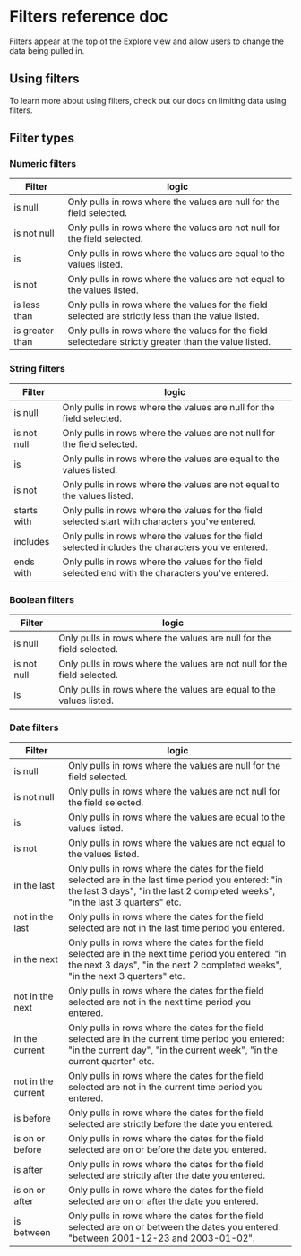 # Filters reference doc

Filters appear at the top of the Explore view and allow users to change the data being pulled in.

## Using filters

To learn more about using filters, check out our docs on limiting data using filters.

## Filter types

### Numeric filters

| Filter          | logic                                                                                                 |
| --------------- | ----------------------------------------------------------------------------------------------------- |
| is null         | Only pulls in rows where the values are null for the field selected.                                  |
| is not null     | Only pulls in rows where the values are not null for the field selected.                              |
| is              | Only pulls in rows where the values are equal to the values listed.                                   |
| is not          | Only pulls in rows where the values are not equal to the values listed.                               |
| is less than    | Only pulls in rows where the values for the field selected are strictly less than the value listed.   |
| is greater than | Only pulls in rows where the values for the field selectedare strictly greater than the value listed. |

### String filters

| Filter      | logic                                                                                              |
| ----------- | -------------------------------------------------------------------------------------------------- |
| is null     | Only pulls in rows where the values are null for the field selected.                               |
| is not null | Only pulls in rows where the values are not null for the field selected.                           |
| is          | Only pulls in rows where the values are equal to the values listed.                                |
| is not      | Only pulls in rows where the values are not equal to the values listed.                            |
| starts with | Only pulls in rows where the values for the field selected start with characters you've entered.   |
| includes    | Only pulls in rows where the values for the field selected includes the characters you've entered. |
| ends with   | Only pulls in rows where the values for the field selected end with the characters you've entered. |

### Boolean filters

| Filter      | logic                                                                    |
| ----------- | ------------------------------------------------------------------------ |
| is null     | Only pulls in rows where the values are null for the field selected.     |
| is not null | Only pulls in rows where the values are not null for the field selected. |
| is          | Only pulls in rows where the values are equal to the values listed.      |

### Date filters

| Filter             | logic                                                                                                                                                                                   |
| ------------------ | --------------------------------------------------------------------------------------------------------------------------------------------------------------------------------------- |
| is null            | Only pulls in rows where the values are null for the field selected.                                                                                                                    |
| is not null        | Only pulls in rows where the values are not null for the field selected.                                                                                                                |
| is                 | Only pulls in rows where the values are equal to the values listed.                                                                                                                     |
| is not             | Only pulls in rows where the values are not equal to the values listed.                                                                                                                 |
| in the last        | Only pulls in rows where the dates for the field selected are in the last time period you entered: "in the last 3 days", "in the last 2 completed weeks", "in the last 3 quarters" etc. |
| not in the last    | Only pulls in rows where the dates for the field selected are not in the last time period you entered.                                                                                  |
| in the next        | Only pulls in rows where the dates for the field selected are in the next time period you entered: "in the next 3 days", "in the next 2 completed weeks", "in the next 3 quarters" etc. |
| not in the next    | Only pulls in rows where the dates for the field selected are not in the next time period you entered.                                                                                  |
| in the current     | Only pulls in rows where the dates for the field selected are in the current time period you entered: "in the current day", "in the current week", "in the current quarter" etc.        |
| not in the current | Only pulls in rows where the dates for the field selected are not in the current time period you entered.                                                                               |
| is before          | Only pulls in rows where the dates for the field selected are strictly before the date you entered.                                                                                     |
| is on or before    | Only pulls in rows where the dates for the field selected are on or before the date you entered.                                                                                        |
| is after           | Only pulls in rows where the dates for the field selected are strictly after the date you entered.                                                                                      |
| is on or after     | Only pulls in rows where the dates for the field selected are on or after the date you entered.                                                                                         |
| is between         | Only pulls in rows where the dates for the field selected are on or between the dates you entered: "between 2001-12-23 and 2003-01-02".                                                 |
